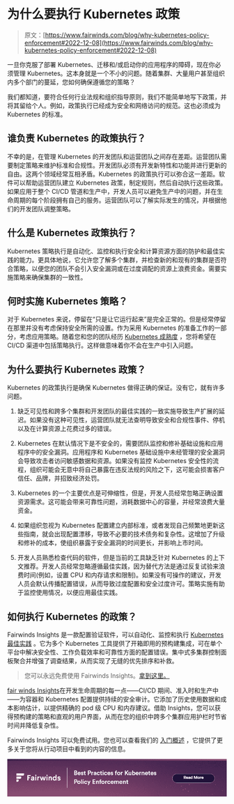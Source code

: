 # 为什么要执行 Kubernetes 政策

> 原文：[https://www.fairwinds.com/blog/why-kubernetes-policy-enforcement#2022-12-08](https://www.fairwinds.com/blog/why-kubernetes-policy-enforcement#2022-12-08)

 一旦你克服了部署 Kubernetes、迁移和/或启动你的应用程序的障碍，现在你必须管理 Kubernetes。这本身就是一个不小的问题。随着集群、大量用户甚至组织内多个部门的蔓延，您如何确保遵循您的策略？

我们都知道，要符合任何行业法规和组织指导原则，我们不能简单地写下政策，并将其留给个人。例如，政策执行已经成为安全和网络访问的规范。这也必须成为 Kubernetes 的标准。

## 谁负责 Kubernetes 的政策执行？

不幸的是，在管理 Kubernetes 的开发团队和运营团队之间存在差距。运营团队需要制定策略来维护标准和合规性。开发团队必须有开发新特性和功能并进行更新的自由。这两个领域经常互相矛盾。Kubernetes 的政策执行可以弥合这一差距。软件可以帮助运营团队建立 Kubernetes 政策，制定规则，然后自动执行这些政策。如果应用于整个 CI/CD 管道和生产中，开发人员可以避免生产中的问题，并在生命周期的每个阶段拥有自己的服务。运营团队可以了解实际发生的情况，并根据他们的开发团队调整策略。

## **什么是 Kubernetes 政策执行？**

Kubernetes 策略执行是自动化、监控和执行安全和计算资源方面的防护和最佳实践的能力。更具体地说，它允许您了解多个集群，并检查新的和现有的集群是否符合策略，以便您的团队不会引入安全漏洞或在过度调配的资源上浪费资金。需要实施策略来确保集群的一致性。

## **何时实施 Kubernetes 策略？**

对于 Kubernetes 来说，停留在“只是让它运行起来”是完全正常的。但是经常停留在那里并没有考虑保持安全所需的设置。作为采用 Kubernetes 的准备工作的一部分，考虑应用策略。随着您和您的团队经历 [Kubernetes 成熟度](https://www.fairwinds.com/kubernetes-maturity-model) ，您将希望在 CI/CD 渠道中包括策略执行。这样做意味着你不会在生产中引入问题。

## **为什么要执行 Kubernetes 政策？**

Kubernetes 的政策执行是确保 Kubernetes 做得正确的保证。没有它，就有许多问题。

1.  缺乏可见性和跨多个集群和开发团队的最佳实践的一致实施导致生产扩展的延迟。如果没有这种可见性，运营团队就无法查明导致安全和合规性事件、停机以及在计算资源上花费过多的错误。

2.  Kubernetes 在默认情况下是不安全的，需要团队监控和修补基础设施和应用程序中的安全漏洞。应用程序和 Kubernetes 基础设施中未经管理的安全漏洞会导致攻击者访问敏感数据和资源。如果没有监控 Kubernetes 安全性的流程，组织可能会无意中将自己暴露在违反法规的风险之下，这可能会损害客户信任、品牌，并招致经济处罚。

3.  Kubernetes 的一个主要优点是可伸缩性，但是，开发人员经常忽略正确设置资源需求。这可能会带来可靠性问题，消耗数据中心的容量，并经常浪费大量资金。

4.  如果组织忽视为 Kubernetes 配置建立内部标准，或者发现自己频繁地更新这些指南，就会出现配置漂移，导致不必要的技术债务和复杂性。这增加了升级和修补的成本，使组织暴露于安全漏洞的时间更长，并影响上市时间。

5.  开发人员熟悉检查代码的软件，但是当前的工具缺乏针对 Kubernetes 的上下文推荐。开发人员经常忽略遵循最佳实践，因为替代方法是通过反复试验来浪费时间(例如，设置 CPU 和内存请求和限制)。如果没有可操作的建议，开发人员会默认传播配置错误，从而导致过度配置和安全过度许可。策略实施有助于监控使用情况，以便应用最佳实践。

## 如何执行 Kubernetes 的政策？

Fairwinds Insights 是一款配置验证软件，可以自动化、监控和执行 [Kubernetes 最佳实践](https://www.fairwinds.com/kubernetes-best-practices-comprehensive-white-paper) 。它为多个 Kubernetes 工具提供了开箱即用的预构建集成，可在单个平台中解决安全性、工作负载效率和可靠性方面的配置错误。集中式多集群控制面板聚合并增强了调查结果，从而实现了无缝的优先排序和补救。

> 您可以永远免费使用 Fairwinds Insights。[拿到这里。](/coming-soon)

[fair winds Insights](//www.fairwinds.com/insights)在开发生命周期的每一点——CI/CD 期间、准入时和生产中——为容器和 Kubernetes 配置提供持续的安全审计。它添加了历史使用数据和成本影响估计，以提供精确的 pod 级 CPU 和内存建议。借助 Insights，您可以获得预构建的策略和直观的用户界面，从而在您的组织中跨多个集群应用护栏时节省时间并降低复杂性。

Fairwinds Insights 可以免费试用。您也可以查看我们的 [入门概述](https://www.fairwinds.com/fairwinds-insights-get-started) ，它提供了更多关于您将从行动项目中看到的内容的信息。

[![New call-to-action](img/154350e87174c62c0f2d20e8a08d9722.png)](https://cta-redirect.hubspot.com/cta/redirect/2184645/397d414a-d137-4f8e-9cfc-f6f2363bf2ad)